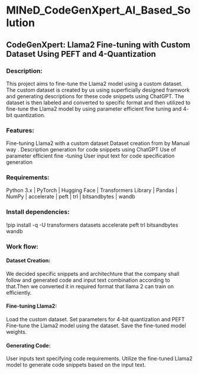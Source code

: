 # MINeD_CodeGenXpert_AI_Based_Solution

## CodeGenXpert: Llama2 Fine-tuning with Custom Dataset Using PEFT and 4-Quantization



### Description:
This project aims to fine-tune the Llama2 model using a custom dataset. The custom dataset is created by us using superficially designed framwork and generating descriptions for these code snippets using ChatGPT. The dataset is then labeled and converted to specific format and then utilized to fine-tune the Llama2 model by using parameter efficient fine tuning and 4- bit quantization.


### Features:
Fine-tuning Llama2 with a custom dataset
Dataset creation from by Manual way .
Description generation for code snippets using ChatGPT
Use of parameter efficient fine -tuning
User input text for code specification generation


### Requirements:
Python 3.x | PyTorch | Hugging Face | Transformers Library | Pandas | NumPy | accelerate | peft | trl | bitsandbytes | wandb

### Install dependencies:

!pip install -q -U transformers datasets accelerate peft trl bitsandbytes wandb

### Work flow:

#### Dataset Creation:

We decided specific snippets and architechture that the company shall follow and generated code and input text combination according to that.Then we converted it in required format that llama 2 can train on efficiently.


#### Fine-tuning Llama2:

Load the custom dataset.
Set parameters for 4-bit quantization and PEFT
Fine-tune the Llama2 model using the dataset.
Save the fine-tuned model weights.


#### Generating Code:

User inputs text specifying code requirements.
Utilize the fine-tuned Llama2 model to generate code snippets based on the input text.
